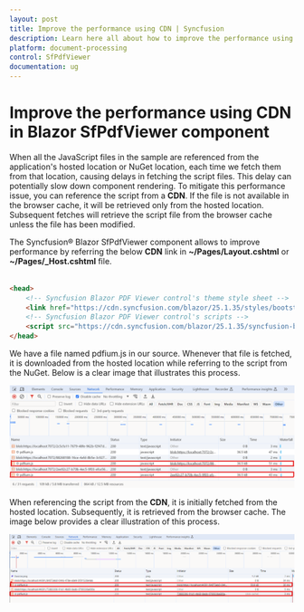 ```yaml
---
layout: post
title: Improve the performance using CDN | Syncfusion
description: Learn here all about how to improve the performance using CDN in Blazor SfPdfViewer component and more.
platform: document-processing
control: SfPdfViewer
documentation: ug
---
```


# Improve the performance using CDN in Blazor SfPdfViewer component

When all the JavaScript files in the sample are referenced from the application's hosted location or NuGet location, each time we fetch them from that location, causing delays in fetching the script files. This delay can potentially slow down component rendering. To mitigate this performance issue, you can reference the script from a **CDN**. If the file is not available in the browser cache, it will be retrieved only from the hosted location. Subsequent fetches will retrieve the script file from the browser cache unless the file has been modified.

The Syncfusion&reg; Blazor SfPdfViewer component allows to improve performance by referring the below **CDN** link in **~/Pages/Layout.cshtml** or **~/Pages/_Host.cshtml** file.


```html

<head>
    <!-- Syncfusion Blazor PDF Viewer control's theme style sheet -->
    <link href="https://cdn.syncfusion.com/blazor/25.1.35/styles/bootstrap5.css" rel="stylesheet" />
    <!-- Syncfusion Blazor PDF Viewer control's scripts -->
    <script src="https://cdn.syncfusion.com/blazor/25.1.35/syncfusion-blazor-sfpdfviewer.min.js" type="text/javascript"></script>
</head>

```

We have a file named pdfium.js in our source. Whenever that file is fetched, it is downloaded from the hosted location while referring to the script from the NuGet. Below is a clear image that illustrates this process.

![Using Nuget](../getting-started/gettingstarted-images/Filesize_using_NuGet.png)

When referencing the script from the **CDN**, it is initially fetched from the hosted location. Subsequently, it is retrieved from the browser cache. The image below provides a clear illustration of this process.

![Using CDN](../getting-started/gettingstarted-images/Filesize_using_CDN.png)